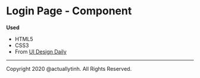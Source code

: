 # Login Page - Component
**Used**
- HTML5
- CSS3
- From [UI Design Daily](https://uidesigndaily.com/posts/sketch-sign-in-log-authentication-day-894)
---
Copyright 2020 @actuallytinh. All Rights Reserved.
